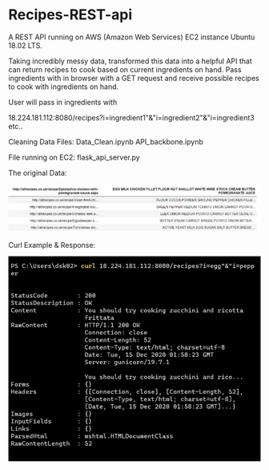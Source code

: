 # Recipes-REST-api

A REST API running on AWS (Amazon Web Services) EC2 instance Ubuntu 18.02 LTS.

Taking incredibly messy data, transformed this data into a helpful API that can return recipes to cook based on current ingredients on hand. Pass ingredients with in browser with a GET request and receive possible recipes to cook with ingredients on hand.


User will pass in ingredients with

18.224.181.112:8080/recipes?i=ingredient1"&"i=ingredient2"&"i=ingredient3 etc..

Cleaning Data Files:
Data_Clean.ipynb
API_backbone.ipynb

File running on EC2:
flask_api_server.py


The original Data:

![ScreenShot](https://github.com/dsk0203/Recipes-REST-api/blob/master/original_dataset.JPG)


Curl Example & Response: 

![ScreenShot](https://github.com/dsk0203/Recipes-REST-api/blob/master/curl.JPG)




